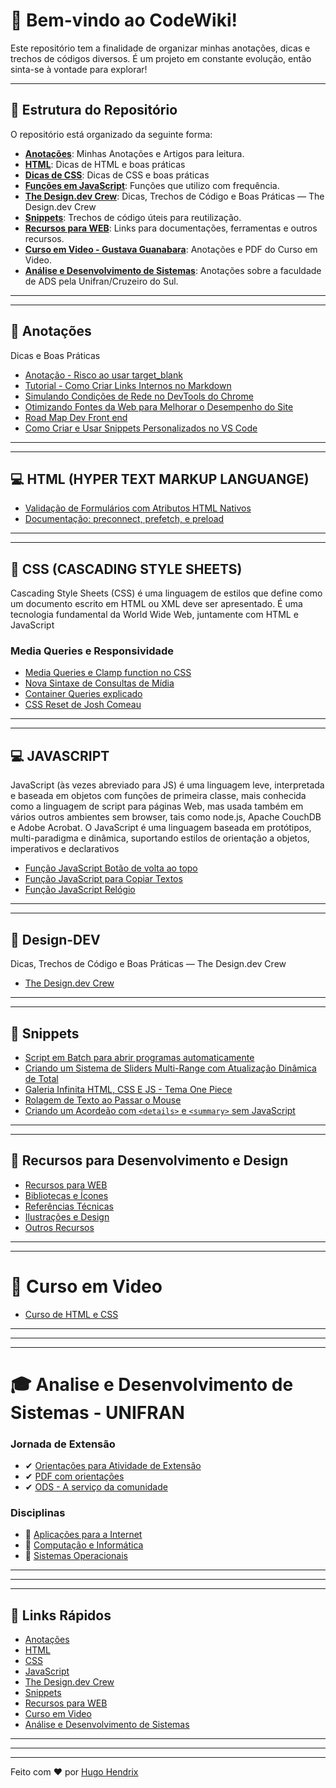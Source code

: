 # 📘 Bem-vindo ao **CodeWiki**!

Este repositório tem a finalidade de organizar minhas anotações, dicas e trechos de códigos diversos. É um projeto em constante evolução, então sinta-se à vontade para explorar!

---

## 📂 Estrutura do Repositório

O repositório está organizado da seguinte forma:

- **[Anotações](#-anotações)**: Minhas Anotações e Artigos para leitura.
- **[HTML](#-html-hyper-text-markup-languange)**: Dicas de HTML e boas práticas
- **[Dicas de CSS](#-css-cascading-style-sheets)**: Dicas de CSS e boas práticas
- **[Funções em JavaScript](#-javascript)**: Funções que utilizo com frequência.
- **[The Design.dev Crew](#-design-dev)**: Dicas, Trechos de Código e Boas Práticas — The Design.dev Crew
- **[Snippets](#-snippets)**: Trechos de código úteis para reutilização.
- **[Recursos para WEB](#-recursos-para-desenvolvimento-e-design)**: Links para documentações, ferramentas e outros recursos.
- **[Curso em Video - Gustava Guanabara](#-curso-em-video)**: Anotações e PDF do Curso em Video.
- **[Análise e Desenvolvimento de Sistemas](#-analise-e-desenvolvimento-de-sistemas---unifran)**: Anotações sobre a faculdade de ADS pela Unifran/Cruzeiro do Sul.

---

---

## 📝 Anotações

Dicas e Boas Práticas

- [Anotação - Risco ao usar target_blank](Anotações/problemas-target-blank.md)
- [Tutorial - Como Criar Links Internos no Markdown](Anotações/criando-links-com-markdown.md)
- [Simulando Condições de Rede no DevTools do Chrome](Anotações/simula-rede.md)
- [Otimizando Fontes da Web para Melhorar o Desempenho do Site](Anotações/fonts.md)
- [Road Map Dev Front end](Anotações/devmap.md)
- [Como Criar e Usar Snippets Personalizados no VS Code](Anotações/snippets-vscode.md)

---

---

## 💻 HTML (HYPER TEXT MARKUP LANGUANGE)

- [Validação de Formulários com Atributos HTML Nativos](HTML/valida-form.md)
- [Documentação: preconnect, prefetch, e preload](HTML/melhor-carregamento.md)

---

---

## 🎨 CSS (CASCADING STYLE SHEETS)

Cascading Style Sheets (CSS) é uma linguagem de estilos que define como um documento escrito em HTML ou XML deve ser apresentado. É uma tecnologia fundamental da World Wide Web, juntamente com HTML e JavaScript

### Media Queries e Responsividade

- [Media Queries e Clamp function no CSS](CSS/media-queries-e-clamp-function-css.md)
- [Nova Sintaxe de Consultas de Mídia](CSS/nova-sintaxe-media-queries.md)
- [Container Queries explicado](CSS/container-queries.md)
- [CSS Reset de Josh Comeau](CSS/reset-css-josh.md)

---

---

## 💻 JAVASCRIPT

JavaScript (às vezes abreviado para JS) é uma linguagem leve, interpretada e baseada em objetos com funções de primeira classe, mais conhecida como a linguagem de script para páginas Web, mas usada também em vários outros ambientes sem browser, tais como node.js, Apache CouchDB e Adobe Acrobat. O JavaScript é uma linguagem baseada em protótipos, multi-paradigma e dinâmica, suportando estilos de orientação a objetos, imperativos e declarativos

- [Função JavaScript Botão de volta ao topo](Snippets/btn-volta-ao-topo.md)
- [Função JavaScript para Copiar Textos](Snippets/copiar-texto.md)
- [Função JavaScript Relógio](Snippets/relogio.md)

---

---

## 🎁 Design-DEV

Dicas, Trechos de Código e Boas Práticas — The Design.dev Crew

- [The Design.dev Crew](Design-Dev/README.md)

---

---

## 🚩 Snippets

- [Script em Batch para abrir programas automaticamente](Snippets/turn-on.md)
- [Criando um Sistema de Sliders Multi-Range com Atualização Dinâmica de Total](Snippets/sliders-multi-range.md)
- [Galeria Infinita HTML, CSS E JS - Tema One Piece](Snippets/galeria-infinita.md)
- [Rolagem de Texto ao Passar o Mouse](Snippets/rolagem-texto.md)
- [Criando um Acordeão com `<details>` e `<summary>` sem JavaScript](Snippets/acordeao.md)

---

---

## 📌 Recursos para Desenvolvimento e Design

- [Recursos para WEB](Recursos-Web/recursos-web.md)
- [Bibliotecas e Ícones](Recursos-Web/icones.md)
- [Referências Técnicas](Recursos-Web/referencia-tecnica.md)
- [Ilustrações e Design](Recursos-Web/ilustracoes-designs.md)
- [Outros Recursos](Recursos-Web/outros.md)

---

---

# 🖖 Curso em Video

- [Curso de HTML e CSS](Curso-em-Video/README.md)

---

---

---

# 🎓 Analise e Desenvolvimento de Sistemas - UNIFRAN

### Jornada de Extensão

- ✔ [Orientações para Atividade de Extensão](ADS-Unifran/Atividade-Extensao/atividade-extensao.md)
- ✔ [PDF com orientações](ADS-Unifran/Atividade-Extensao/jornada-extensao.pdf)
- ✔ [ODS - A serviço da comunidade](ADS-Unifran/Atividade-Extensao/ods.md)

### Disciplinas

- 📌 [Aplicações para a Internet](ADS-Unifran/Aplicações-para-a-Internet/README.md)
- 📌 [Computação e Informática](ADS-Unifran/Computação-e-Informática/README.md)
- 📌 [Sistemas Operacionais](ADS-Unifran/Sistemas-Operacionais/README.md)

---

---

---

## 🔗 Links Rápidos

- [Anotações](#-anotações)
- [HTML](#-html-hyper-text-markup-languange)
- [CSS](#-css-cascading-style-sheets)
- [JavaScript](#-javascript)
- [The Design.dev Crew](#-design-dev)
- [Snippets](#-snippets)
- [Recursos para WEB](#-recursos-para-desenvolvimento-e-design)
- [Curso em Video](#-curso-em-video)
- [Análise e Desenvolvimento de Sistemas](#-analise-e-desenvolvimento-de-sistemas---unifran)

---

---

---

Feito com ❤️ por [Hugo Hendrix](https://github.com/HugoHendrix)
